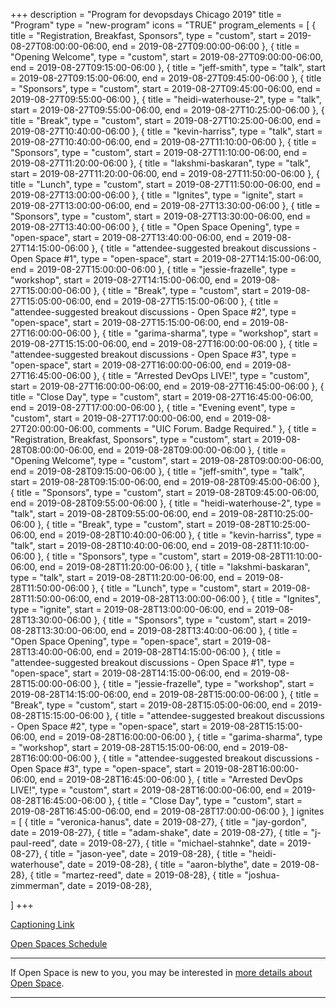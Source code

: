+++
description = "Program for devopsdays Chicago 2019"
title = "Program"
type = "new-program"
icons = "TRUE"
program_elements = [
      { title = "Registration, Breakfast, Sponsors", type = "custom", start = 2019-08-27T08:00:00-06:00, end = 2019-08-27T09:00:00-06:00 },
      { title = "Opening Welcome", type = "custom", start = 2019-08-27T09:00:00-06:00, end = 2019-08-27T09:15:00-06:00 },
      { title = "jeff-smith", type = "talk", start = 2019-08-27T09:15:00-06:00, end = 2019-08-27T09:45:00-06:00 },
      { title = "Sponsors", type = "custom", start = 2019-08-27T09:45:00-06:00, end = 2019-08-27T09:55:00-06:00 },
      { title = "heidi-waterhouse-2", type = "talk", start = 2019-08-27T09:55:00-06:00, end = 2019-08-27T10:25:00-06:00 },
      { title = "Break", type = "custom", start = 2019-08-27T10:25:00-06:00, end = 2019-08-27T10:40:00-06:00 },
      { title = "kevin-harriss", type = "talk", start = 2019-08-27T10:40:00-06:00, end = 2019-08-27T11:10:00-06:00 },
      { title = "Sponsors", type = "custom", start = 2019-08-27T11:10:00-06:00, end = 2019-08-27T11:20:00-06:00 },
      { title = "lakshmi-baskaran", type = "talk", start = 2019-08-27T11:20:00-06:00, end = 2019-08-27T11:50:00-06:00 },
      { title = "Lunch", type = "custom", start = 2019-08-27T11:50:00-06:00, end = 2019-08-27T13:00:00-06:00 },
      { title = "Ignites", type = "ignite", start = 2019-08-27T13:00:00-06:00, end = 2019-08-27T13:30:00-06:00 },
      { title = "Sponsors", type = "custom", start = 2019-08-27T13:30:00-06:00, end = 2019-08-27T13:40:00-06:00 },
      { title = "Open Space Opening", type = "open-space", start = 2019-08-27T13:40:00-06:00, end = 2019-08-27T14:15:00-06:00 },
      { title = "attendee-suggested breakout discussions - Open Space #1", type = "open-space", start = 2019-08-27T14:15:00-06:00, end = 2019-08-27T15:00:00-06:00 },
      { title = "jessie-frazelle", type = "workshop", start = 2019-08-27T14:15:00-06:00, end = 2019-08-27T15:00:00-06:00 },
      { title = "Break", type = "custom", start = 2019-08-27T15:05:00-06:00, end = 2019-08-27T15:15:00-06:00 },
      { title = "attendee-suggested breakout discussions - Open Space #2", type = "open-space", start = 2019-08-27T15:15:00-06:00, end = 2019-08-27T16:00:00-06:00 }, 
      { title = "garima-sharma", type = "workshop", start = 2019-08-27T15:15:00-06:00, end = 2019-08-27T16:00:00-06:00 },
      { title = "attendee-suggested breakout discussions - Open Space #3", type = "open-space", start = 2019-08-27T16:00:00-06:00, end = 2019-08-27T16:45:00-06:00 },
      { title = "Arrested DevOps LIVE!", type = "custom", start = 2019-08-27T16:00:00-06:00, end = 2019-08-27T16:45:00-06:00 },
      { title = "Close Day", type = "custom", start = 2019-08-27T16:45:00-06:00, end = 2019-08-27T17:00:00-06:00 },
      { title = "Evening event", type = "custom", start = 2019-08-27T17:00:00-06:00, end = 2019-08-27T20:00:00-06:00, comments = "UIC Forum. Badge Required." },
      { title = "Registration, Breakfast, Sponsors", type = "custom", start = 2019-08-28T08:00:00-06:00, end = 2019-08-28T09:00:00-06:00 },
      { title = "Opening Welcome", type = "custom", start = 2019-08-28T09:00:00-06:00, end = 2019-08-28T09:15:00-06:00 },
      { title = "jeff-smith", type = "talk", start = 2019-08-28T09:15:00-06:00, end = 2019-08-28T09:45:00-06:00 },
      { title = "Sponsors", type = "custom", start = 2019-08-28T09:45:00-06:00, end = 2019-08-28T09:55:00-06:00 },
      { title = "heidi-waterhouse-2", type = "talk", start = 2019-08-28T09:55:00-06:00, end = 2019-08-28T10:25:00-06:00 },
      { title = "Break", type = "custom", start = 2019-08-28T10:25:00-06:00, end = 2019-08-28T10:40:00-06:00 },
      { title = "kevin-harriss", type = "talk", start = 2019-08-28T10:40:00-06:00, end = 2019-08-28T11:10:00-06:00 },
      { title = "Sponsors", type = "custom", start = 2019-08-28T11:10:00-06:00, end = 2019-08-28T11:20:00-06:00 },
      { title = "lakshmi-baskaran", type = "talk", start = 2019-08-28T11:20:00-06:00, end = 2019-08-28T11:50:00-06:00 },
      { title = "Lunch", type = "custom", start = 2019-08-28T11:50:00-06:00, end = 2019-08-28T13:00:00-06:00 },
      { title = "Ignites", type = "ignite", start = 2019-08-28T13:00:00-06:00, end = 2019-08-28T13:30:00-06:00 },
      { title = "Sponsors", type = "custom", start = 2019-08-28T13:30:00-06:00, end = 2019-08-28T13:40:00-06:00 },
      { title = "Open Space Opening", type = "open-space", start = 2019-08-28T13:40:00-06:00, end = 2019-08-28T14:15:00-06:00 },
      { title = "attendee-suggested breakout discussions - Open Space #1", type = "open-space", start = 2019-08-28T14:15:00-06:00, end = 2019-08-28T15:00:00-06:00 },
      { title = "jessie-frazelle", type = "workshop", start = 2019-08-28T14:15:00-06:00, end = 2019-08-28T15:00:00-06:00 },
      { title = "Break", type = "custom", start = 2019-08-28T15:05:00-06:00, end = 2019-08-28T15:15:00-06:00 },
      { title = "attendee-suggested breakout discussions - Open Space #2", type = "open-space", start = 2019-08-28T15:15:00-06:00, end = 2019-08-28T16:00:00-06:00 }, 
      { title = "garima-sharma", type = "workshop", start = 2019-08-28T15:15:00-06:00, end = 2019-08-28T16:00:00-06:00 },
      { title = "attendee-suggested breakout discussions - Open Space #3", type = "open-space", start = 2019-08-28T16:00:00-06:00, end = 2019-08-28T16:45:00-06:00 },
      { title = "Arrested DevOps LIVE!", type = "custom", start = 2019-08-28T16:00:00-06:00, end = 2019-08-28T16:45:00-06:00 },
      { title = "Close Day", type = "custom", start = 2019-08-28T16:45:00-06:00, end = 2019-08-28T17:00:00-06:00 },
]
ignites = [
  { title = "veronica-hanus", date = 2019-08-27},
  { title = "jay-gordon", date = 2019-08-27},
  { title = "adam-shake", date = 2019-08-27},
  { title = "j-paul-reed", date = 2019-08-27},
  { title = "michael-stahnke", date = 2019-08-27},
  { title = "jason-yee", date = 2019-08-28},
  { title = "heidi-waterhouse", date = 2019-08-28},
  { title = "aaron-blythe", date = 2019-08-28},
  { title = "martez-reed", date = 2019-08-28},
  { title = "joshua-zimmerman", date = 2019-08-28},

]
+++
<div class = "row">
  <div class = "col">
    <p><a href = "http://devopsdayschi.org/captioning">Captioning Link</a></p>
    <p><a href = "http://bit.ly/dodchi2019">Open Spaces Schedule</a></p>
    <hr />
    If Open Space is new to you, you may be interested in <a href="/pages/open-space-format">more details about Open Space</a>.
    <hr />
  </div>
</div>
